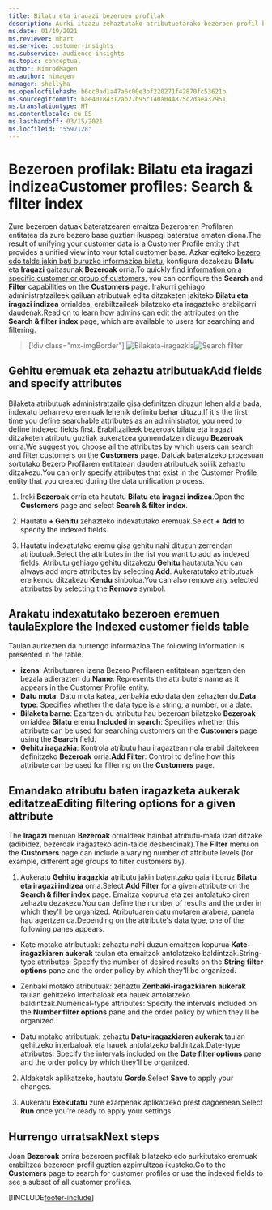 ```yaml
---
title: Bilatu eta iragazi bezeroen profilak
description: Aurki itzazu zehaztutako atributuetarako bezeroen profil bateratuei eta iragazkiari buruzko informazioa.
ms.date: 01/19/2021
ms.reviewer: mhart
ms.service: customer-insights
ms.subservice: audience-insights
ms.topic: conceptual
author: NimrodMagen
ms.author: nimagen
manager: shellyha
ms.openlocfilehash: b6cc0ad1a47a6c00e3bf220271f42870fc53621b
ms.sourcegitcommit: bae40184312ab27b95c140a044875c2daea37951
ms.translationtype: HT
ms.contentlocale: eu-ES
ms.lasthandoff: 03/15/2021
ms.locfileid: "5597128"
---
```

# <a name="customer-profiles-search--filter-index"></a><span data-ttu-id="ba16f-103">Bezeroen profilak: Bilatu eta iragazi indizea</span><span class="sxs-lookup"><span data-stu-id="ba16f-103">Customer profiles: Search & filter index</span></span>

<span data-ttu-id="ba16f-104">Zure bezeroen datuak bateratzearen emaitza Bezeroaren Profilaren entitatea da zure bezero base guztiari ikuspegi bateratua ematen diona.</span><span class="sxs-lookup"><span data-stu-id="ba16f-104">The result of unifying your customer data is a Customer Profile entity that provides a unified view into your total customer base.</span></span> <span data-ttu-id="ba16f-105">Azkar egiteko [bezero edo talde jakin bati buruzko informazioa bilatu](customer-profiles.md), konfigura dezakezu **Bilatu** eta **Iragazi** gaitasunak **Bezeroak** orria.</span><span class="sxs-lookup"><span data-stu-id="ba16f-105">To quickly [find information on a specific customer or group of customers](customer-profiles.md), you can configure the **Search** and **Filter** capabilities on the **Customers** page.</span></span> <span data-ttu-id="ba16f-106">Irakurri gehiago administratzaileek gailuan atributuak edita ditzaketen jakiteko **Bilatu eta iragazi indizea** orrialdea, erabiltzaileak bilatzeko eta iragazteko erabilgarri daudenak.</span><span class="sxs-lookup"><span data-stu-id="ba16f-106">Read on to learn how admins can edit the attributes on the **Search & filter index** page, which are available to users for searching and filtering.</span></span>

> [!div class="mx-imgBorder"]
> <span data-ttu-id="ba16f-107">![Bilaketa-iragazkia](media/search-filter.png "Bilaketa-iragazkia")</span><span class="sxs-lookup"><span data-stu-id="ba16f-107">![Search filter](media/search-filter.png "Search filter")</span></span>

## <a name="add-fields-and-specify-attributes"></a><span data-ttu-id="ba16f-108">Gehitu eremuak eta zehaztu atributuak</span><span class="sxs-lookup"><span data-stu-id="ba16f-108">Add fields and specify attributes</span></span>

<span data-ttu-id="ba16f-109">Bilaketa atributuak administratzaile gisa definitzen dituzun lehen aldia bada, indexatu beharreko eremuak lehenik definitu behar dituzu.</span><span class="sxs-lookup"><span data-stu-id="ba16f-109">If it's the first time you define searchable attributes as an administrator, you need to define indexed fields first.</span></span> <span data-ttu-id="ba16f-110">Erabiltzaileek bezeroak bilatu eta iragazi ditzaketen atributu guztiak aukeratzea gomendatzen dizugu **Bezeroak** orria.</span><span class="sxs-lookup"><span data-stu-id="ba16f-110">We suggest you choose all the attributes by which users can search and filter customers on the **Customers** page.</span></span> <span data-ttu-id="ba16f-111">Datuak bateratzeko prozesuan sortutako Bezero Profilaren entitatean dauden atributuak soilik zehaztu ditzakezu.</span><span class="sxs-lookup"><span data-stu-id="ba16f-111">You can only specify attributes that exist in the Customer Profile entity that you created during the data unification process.</span></span>

1. <span data-ttu-id="ba16f-112">Ireki **Bezeroak** orria eta hautatu **Bilatu eta iragazi indizea**.</span><span class="sxs-lookup"><span data-stu-id="ba16f-112">Open the **Customers** page and select **Search & filter index**.</span></span>

2. <span data-ttu-id="ba16f-113">Hautatu **+ Gehitu** zehazteko indexatutako eremuak.</span><span class="sxs-lookup"><span data-stu-id="ba16f-113">Select **+ Add** to specify the indexed fields.</span></span>

3. <span data-ttu-id="ba16f-114">Hautatu indexatutako eremu gisa gehitu nahi dituzun zerrendan atributuak.</span><span class="sxs-lookup"><span data-stu-id="ba16f-114">Select the attributes in the list you want to add as indexed fields.</span></span> <span data-ttu-id="ba16f-115">Atributu gehiago gehitu ditzakezu **Gehitu** hautatuta.</span><span class="sxs-lookup"><span data-stu-id="ba16f-115">You can always add more attributes by selecting **Add**.</span></span> <span data-ttu-id="ba16f-116">Aukeratutako atributuak ere kendu ditzakezu **Kendu** sinboloa.</span><span class="sxs-lookup"><span data-stu-id="ba16f-116">You can also remove any selected attributes by selecting the **Remove** symbol.</span></span>

## <a name="explore-the-indexed-customer-fields-table"></a><span data-ttu-id="ba16f-117">Arakatu indexatutako bezeroen eremuen taula</span><span class="sxs-lookup"><span data-stu-id="ba16f-117">Explore the Indexed customer fields table</span></span>

<span data-ttu-id="ba16f-118">Taulan aurkezten da hurrengo informazioa.</span><span class="sxs-lookup"><span data-stu-id="ba16f-118">The following information is presented in the table.</span></span>

- <span data-ttu-id="ba16f-119">**izena**: Atributuaren izena Bezero Profilaren entitatean agertzen den bezala adierazten du.</span><span class="sxs-lookup"><span data-stu-id="ba16f-119">**Name**: Represents the attribute's name as it appears in the Customer Profile entity.</span></span>
- <span data-ttu-id="ba16f-120">**Datu mota**: Datu mota katea, zenbakia edo data den zehazten du.</span><span class="sxs-lookup"><span data-stu-id="ba16f-120">**Data type**: Specifies whether the data type is a string, a number, or a date.</span></span>
- <span data-ttu-id="ba16f-121">**Bilaketa barne**: Ezartzen du atributu hau bezeroan bilatzeko **Bezeroak** orrialdea **Bilatu** eremu.</span><span class="sxs-lookup"><span data-stu-id="ba16f-121">**Included in search**: Specifies whether this attribute can be used for searching customers on the **Customers** page using the **Search** field.</span></span>
- <span data-ttu-id="ba16f-122">**Gehitu iragazkia**: Kontrola atributu hau iragaztean nola erabil daitekeen definitzeko **Bezeroak** orria.</span><span class="sxs-lookup"><span data-stu-id="ba16f-122">**Add Filter**: Control to define how this attribute can be used for filtering on the **Customers** page.</span></span>

## <a name="editing-filtering-options-for-a-given-attribute"></a><span data-ttu-id="ba16f-123">Emandako atributu baten iragazketa aukerak editatzea</span><span class="sxs-lookup"><span data-stu-id="ba16f-123">Editing filtering options for a given attribute</span></span>

<span data-ttu-id="ba16f-124">The **Iragazi** menuan **Bezeroak** orrialdeak hainbat atributu-maila izan ditzake (adibidez, bezeroak iragazteko adin-talde desberdinak).</span><span class="sxs-lookup"><span data-stu-id="ba16f-124">The **Filter** menu on the **Customers** page can include a varying number of attribute levels (for example, different age groups to filter customers by).</span></span>

1. <span data-ttu-id="ba16f-125">Aukeratu **Gehitu iragazkia** atributu jakin batentzako gaiari buruz **Bilatu eta iragazi indizea** orria.</span><span class="sxs-lookup"><span data-stu-id="ba16f-125">Select **Add Filter** for a given attribute on the **Search & filter index** page.</span></span> <span data-ttu-id="ba16f-126">Emaitza kopurua eta zer antolatuko diren zehaztu dezakezu.</span><span class="sxs-lookup"><span data-stu-id="ba16f-126">You can define the number of results and the order in which they'll be organized.</span></span> <span data-ttu-id="ba16f-127">Atributuaren datu motaren arabera, panela hau agertzen da.</span><span class="sxs-lookup"><span data-stu-id="ba16f-127">Depending on the attribute's data type, one of the following panes appears.</span></span>

- <span data-ttu-id="ba16f-128">Kate motako atributuak: zehaztu nahi duzun emaitzen kopurua **Kate-iragazkiaren aukerak** taulan eta emaitzok antolatzeko baldintzak.</span><span class="sxs-lookup"><span data-stu-id="ba16f-128">String-type attributes: Specify the number of desired results on the **String filter options** pane and the order policy by which they'll be organized.</span></span>

- <span data-ttu-id="ba16f-129">Zenbaki motako atributuak: zehaztu **Zenbaki-iragazkiaren aukerak** taulan gehitzeko interbaloak eta hauek antolatzeko baldintzak.</span><span class="sxs-lookup"><span data-stu-id="ba16f-129">Numerical-type attributes: Specify the intervals included on the **Number filter options** pane and the order policy by which they'll be organized.</span></span>

- <span data-ttu-id="ba16f-130">Datu motako atributuak: zehaztu **Datu-iragazkiaren aukerak** taulan gehitzeko interbaloak eta hauek antolatzeko baldintzak.</span><span class="sxs-lookup"><span data-stu-id="ba16f-130">Date-type attributes:  Specify the intervals included on the **Date filter options** pane and the order policy by which they'll be organized.</span></span>

2. <span data-ttu-id="ba16f-131">Aldaketak aplikatzeko, hautatu **Gorde**.</span><span class="sxs-lookup"><span data-stu-id="ba16f-131">Select **Save** to apply your changes.</span></span>

3. <span data-ttu-id="ba16f-132">Aukeratu **Exekutatu** zure ezarpenak aplikatzeko prest dagoenean.</span><span class="sxs-lookup"><span data-stu-id="ba16f-132">Select **Run** once you're ready to apply your settings.</span></span>

## <a name="next-steps"></a><span data-ttu-id="ba16f-133">Hurrengo urratsak</span><span class="sxs-lookup"><span data-stu-id="ba16f-133">Next steps</span></span>

<span data-ttu-id="ba16f-134">Joan **Bezeroak** orrira bezeroen profilak bilatzeko edo aurkitutako eremuak erabiltzea bezeroen profil guztien azpimultzoa ikusteko.</span><span class="sxs-lookup"><span data-stu-id="ba16f-134">Go to the **Customers** page to search for customer profiles or use the indexed fields to see a subset of all customer profiles.</span></span>


[!INCLUDE[footer-include](../includes/footer-banner.md)]